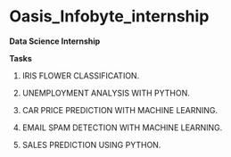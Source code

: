 # Oasis_Infobyte_internship

**Data Science Internship**

**Tasks**
1. IRIS FLOWER CLASSIFICATION.

2. UNEMPLOYMENT ANALYSIS WITH PYTHON.

3. CAR PRICE PREDICTION WITH MACHINE LEARNING.

4. EMAIL SPAM DETECTION WITH MACHINE LEARNING.

5. SALES PREDICTION USING PYTHON.
